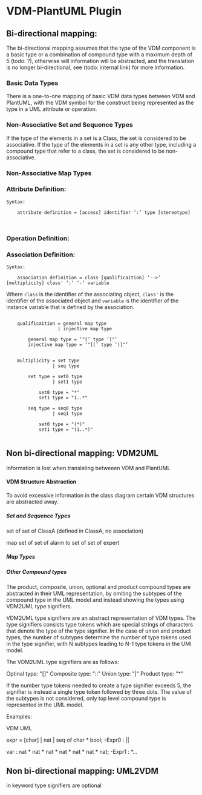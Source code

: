 
# VDM-PlantUML Plugin



## Bi-directional mapping:

The bi-directional mapping assumes that the type of the VDM component is a basic type or a combination of compound type with a maximum depth of 5 (todo: ?), otherwise will information will be abstracted, and the translation is no longer bi-directional, see (todo: internal link) for more information. 

### Basic Data Types

There is a one-to-one mapping of basic VDM data types between VDM and PlantUML, 
with the VDM symbol for the construct being represented as the type in a UML attribute or operation.


### Non-Associative Set and Sequence Types

If the type of the elements in a set is a Class, the set is considered to be associative. 
If the type of the elements in a set is any other type, including a compound type that refer to a class, the set is considered to be non-associative.


### Non-Associative Map Types


### Attribute Definition:

```
Syntax:    
     
    attribute definition = [access] identifier ‘:’ type [stereotype]

    
``` 

### Operation Definition:



### Association Definition:
	
```
Syntax:    
     
    association definition = class [qualificaition] ‘-->’ [multiplicity] class' ‘:’ ‘-’ variable 
``` 

Where `class` is the identifier of the associating object, `class'` is the identifier of the associated object and `variable` is the identifier of the instance variable that is defined by the association.


``` 

    qualificaition = general map type
                   | injective map type
    
    	general map type = ‘"[’ type ‘]"’ 
    	injective map type = ‘"[(’ type ‘)]"’ 
    
    
    multiplicity = set type
                 | seq type
    
    	set type = set0 type
             	 | set1 type
             
    		set0 type = "*"
    		set1 type = "1..*"
    
    	seq type = seq0 type
             	 | seq1 type
    
    		set0 type = "(*)"
    		set1 type = "(1..*)"
    
``` 



## Non bi-directional mapping: VDM2UML

Information is lost when translating betweeen VDM and PlantUML

#### VDM Structure Abstraction

To avoid excessive information in the class diagram certain VDM structures are abstracted away.

##### Set and Sequence Types

set of set of ClassA (defined in ClassA, no association)

map set of set of alarm to set of set of expert

##### Map Types


##### Other Compound types
The product, composite, union, optional and product compound types are abstracted in their UML representation, 
by omiting the subtypes of the compound type in the UML model and instead showing the types using VDM2UML type signifiers.


VDM2UML type signifiers are an abstract representation of VDM types. 
The type signifiers consists type tokens which are special strings of characters 
that denote the type of the type signifier. In the case of union and product types, 
the number of subtypes determine the number of type tokens used in the type signifier,
with N subtypes leading to N-1 type tokens in the UMl model.


The VDM2UML type signifiers are as follows: 

Optinal type: "[]"
Composite type: "::"
Union type: "|"
Product type: "*"

If the number type tokens needed to create a type signifier exceeds 5, 
the signifier is instead a single type token followed by three dots.
The value of the subtypes is not considered, only top level compound type is represented in the UML model.


Examples: 

VDM							UML

expr = [char] | nat | seq of char * bool;		-Expr0 : ||

var : nat * nat * nat * nat * nat * nat * nat;		-Expr1 : *...




## Non bi-directional mapping: UML2VDM


in keyword
type signifiers are optional

